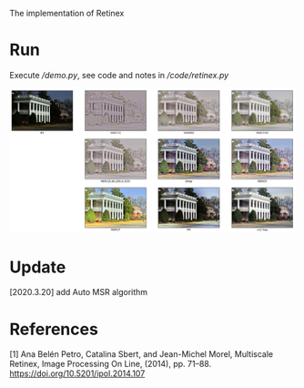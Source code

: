 The implementation of Retinex

# Run

Execute */demo.py*, see code and notes in */code/retinex.py*

![](./demo.png)

# Update

[2020.3.20] add Auto MSR algorithm

# References

[1] Ana Belén Petro, Catalina Sbert, and Jean-Michel Morel, Multiscale Retinex, Image Processing On Line, (2014), pp. 71–88. https://doi.org/10.5201/ipol.2014.107